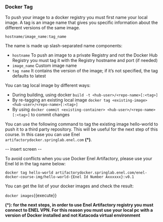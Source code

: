 ### Docker Tag
To push your image to a docker registry you must first name your local image.
A tag is an image name that gives you specific information about the different versions of the
same image.

`hostname/image_name:tag_name`

The name is made up slash-separated name components:
- `hostname` To push an image to a private Registry and not the Docker Hub Registry you 
  must tag it with the Registry hostname and port (if needed)
- `image_name` Custom image name
- `tag name` It contains the version of the image; if it’s not specified, the tag defaults to latest


You can tag local image by different ways:
- During building, using docker `build -t <hub-user>/<repo-name>[:<tag>]`
- By re-tagging an existing local image `docker tag <existing-image> <hub-user>/<repo-name>[:<tag>]`
- By using `docker commit <existing-container> <hub-user>/<repo-name>[:<tag>]` to commit changes

You can use the following command to tag the existing image hello-world to push it to a 
third party repository. This will be useful for the next step of this course.
In this case you can use Enel `artifactorydocker.springlab.enel.com` **(\*)**.

-- insert screen --

To avoid conflicts
when you use Docker Enel Artifactory, please use your Enel Id in the tag name below:

`docker tag hello-world artifactorydocker.springlab.enel.com/enel-docker-course-img/hello-world-{Enel Id Number Axxxxxx}:v0.1`

You can get the list of your docker images and check the result:

`docker images`{{execute}}

**(\*): for the next steps, in order to use Enel Artifactory registry you must connect
to ENEL VPN. For this reason you must use your local pc with a version of Docker installed and
not Katacoda virtual environment**







